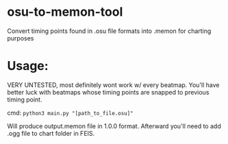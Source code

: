 # osu-to-memon-tool
Convert timing points found in .osu file formats into .memon for charting purposes

# Usage:
VERY UNTESTED, most definitely wont work w/ every beatmap. You'll have better luck with beatmaps whose timing points are snapped to previous timing point.

cmd: `python3 main.py "[path_to_file.osu]"`

Will produce output.memon file in 1.0.0 format. Afterward you'll need to add .ogg file to chart folder in FEIS.
